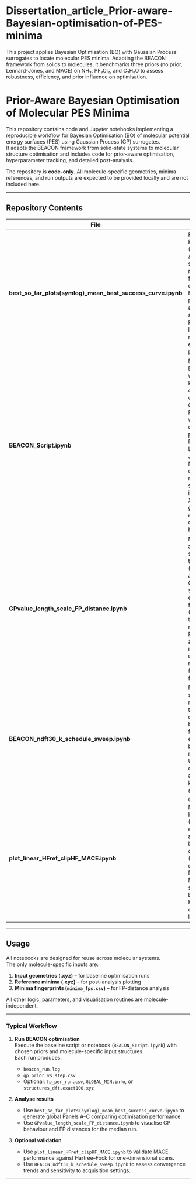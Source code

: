 # Dissertation_article_Prior-aware-Bayesian-optimisation-of-PES-minima
This project applies Bayesian Optimisation (BO) with Gaussian Process surrogates to locate molecular PES minima. Adapting the BEACON framework from solids to molecules, it benchmarks three priors (no prior, Lennard-Jones, and MACE) on NH₃, PF₃Cl₂, and C₃H₆O to assess robustness, efficiency, and prior influence on optimisation.


# Prior-Aware Bayesian Optimisation of Molecular PES Minima

This repository contains code and Jupyter notebooks implementing a reproducible workflow for Bayesian Optimisation (BO) of molecular potential energy surfaces (PES) using Gaussian Process (GP) surrogates.  
It adapts the BEACON framework from solid-state systems to molecular structure optimisation and includes code for prior-aware optimisation, hyperparameter tracking, and detailed post-analysis.

The repository is **code-only**. All molecule-specific geometries, minima references, and run outputs are expected to be provided locally and are not included here.

---

## Repository Contents

| File | Description |
|------|--------------|
| **best_so_far_plots(symlog)_mean_best_success_curve.ipynb** | Produces Panels A–C (ΔE symlog, ΔE linear, and success rate). Used for comparing BO performance across runs and priors. Requires local minima reference energies for plotting. |
| **BEACON_Script.ipynb** | Baseline BEACON workflow for PES optimisation using Gaussian Processes with configurable priors (No Prior, Lennard-Jones, or MACE). The only molecule-specific inputs are the XYZ geometries and the prior configuration block. |
| **GPvalue_length_scale_FP_distance.ipynb** | Median-run analysis showing three panels: (A) GP value and prior, (B) GP length scale evolution, (C) fingerprint (FP) distance to known minima. Reused across molecules by updating the minima fingerprint file. |
| **BEACON_ndft30_k_schedule_sweep.ipynb** | Parameter sweep notebook testing convergence behaviour at fixed evaluation budgets (e.g. ndft=30). Useful for comparing acquisition or kernel schedules. |
| **plot_linear_HFref_clipHF_MACE.ipynb** | Compares MACE and Hartree–Fock (HF/3-21G) energies along a bond-stretch coordinate (e.g. H–H distance). Demonstrates MACE stability beyond the HF convergence limit. |

---

## Usage

All notebooks are designed for reuse across molecular systems.  
The only molecule-specific inputs are:

1. **Input geometries (.xyz)** – for baseline optimisation runs  
2. **Reference minima (.xyz)** – for post-analysis plotting  
3. **Minima fingerprints (`minima_fps.csv`)** – for FP-distance analysis  

All other logic, parameters, and visualisation routines are molecule-independent.

---

### Typical Workflow

1. **Run BEACON optimisation**  
   Execute the baseline script or notebook (`BEACON_Script.ipynb`) with chosen priors and molecule-specific input structures.  
   Each run produces:
   - `beacon_run.log`  
   - `gp_prior_vs_step.csv`  
   - Optional: `fp_per_run.csv`, `GLOBAL_MIN.info`, or `structures_dft.exact100.xyz`

2. **Analyse results**
   - Use `best_so_far_plots(symlog)_mean_best_success_curve.ipynb` to generate global Panels A–C comparing optimisation performance.
   - Use `GPvalue_length_scale_FP_distance.ipynb` to visualise GP behaviour and FP distances for the median run.

3. **Optional validation**
   - Use `plot_linear_HFref_clipHF_MACE.ipynb` to validate MACE performance against Hartree–Fock for one-dimensional scans.
   - Use `BEACON_ndft30_k_schedule_sweep.ipynb` to assess convergence trends and sensitivity to acquisition settings.

---



